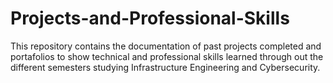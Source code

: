 # Projects-and-Professional-Skills

This repository contains the documentation of past projects completed and portafolios to show technical and professional skills learned through out the different semesters studying Infrastructure Engineering and Cybersecurity. 
